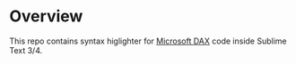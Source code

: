 # Overview
This repo contains syntax higlighter for [Microsoft DAX](https://dax.guide) code inside Sublime Text 3/4.

